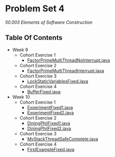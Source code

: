# Problem Set 4

*50.003 Elements of Software Construction*

## Table Of Contents

* Week 9
  + Cohort Exercise 1
    - [FactorPrimeMultiThreadNoInterrupt.java](https://github.com/han-keong/50003Pset4/tree/master/src/main/java/esc/problemset4/week09/cohortexercise1/FactorPrimeMultiThreadNoInterrupt.java)
  + Cohort Exercise 2
    - [FactorPrimeMultiThreadInterrupt.java](https://github.com/han-keong/50003Pset4/tree/master/src/main/java/esc/problemset4/week09/cohortexercise2/FactorPrimeMultiThreadInterrupt.java)
  + Cohort Exercise 3
    - [LockStaticVariablesFixed.java](https://github.com/han-keong/50003Pset4/tree/master/src/main/java/esc/problemset4/week09/cohortexercise3/LockStaticVariablesFixed.java)
  + Cohort Exercise 4
    - [BufferFixed.java](https://github.com/han-keong/50003Pset4/tree/master/src/main/java/esc/problemset4/week09/cohortexercise4/BufferFixed.java)
* Week 10
  + Cohort Exercise 1
    - [ExperimentFixed1.java](https://github.com/han-keong/50003Pset4/tree/master/src/main/java/esc/problemset4/week10/cohortexercise1/ExperimentFixed1.java)
    - [ExperimentFixed2.java](https://github.com/han-keong/50003Pset4/tree/master/src/main/java/esc/problemset4/week10/cohortexercise1/ExperimentFixed2.java)
  + Cohort Exercise 2
    - [DiningPhilFixed1.java](https://github.com/han-keong/50003Pset4/tree/master/src/main/java/esc/problemset4/week10/cohortexercise2/DiningPhilFixed1.java)
    - [DiningPhilFixed2.java](https://github.com/han-keong/50003Pset4/tree/master/src/main/java/esc/problemset4/week10/cohortexercise2/DiningPhilFixed2.java)
  + Cohort Exercise 3
    - [MyStackThreadSafeComplete.java](https://github.com/han-keong/50003Pset4/tree/master/src/main/java/esc/problemset4/week10/cohortexercise3/MyStackThreadSafeComplete.java)
  + Cohort Exercise 4
    - [FirstExampleFixed.java](https://github.com/han-keong/50003Pset4/tree/master/src/main/java/esc/problemset4/week10/cohortexercise4/FirstExampleFixed.java)























